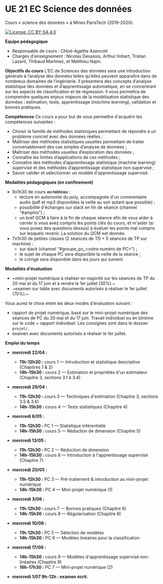 # UE 21 EC Science des données
Cours « science des données » à Mines ParisTech (2019-2020). 

[![License: CC BY-SA 4.0](https://img.shields.io/badge/License-CC%20BY--SA%204.0-lightgrey.svg)](http://creativecommons.org/licenses/by-sa/4.0/)

__Équipe pédagogique__
* Responsable de cours : Chloé-Agathe Azencott
* Chargés d'enseignement : Nicolas Desassis, Arthur Imbert, Tristan Lazard, Thibaud Martinez, et Matthieu Najm.

__Objectifs du cours__
L’EC de Sciences des données sera une introduction générale à l’analyse des données telles qu’elles peuvent apparaître dans de nombreux domaines de l’ingénierie. Il présentera des concepts d’analyse statistique des données et d’apprentissage automatique, en se concentrant sur les aspects de classification et de régression. Il vous permettra de comprendre quelques enjeux majeurs de la modélisation statistique des données : estimation, tests, apprentissage (_machine learning_), validation et bonnes pratiques. 

__Compétences__
Ce cours a pour but de vous permettre d'acquérir les compétences suivantes :
* Choisir la famille de méthodes statistiques permettant de répondre à un problème concret avec des données réelles ;
* Maîtriser des méthodes statistiques usuelles permettant de traiter convenablement des cas simples d’analyse de données ;
* Maîtriser des méthodes usuelles d’exploration des données ;
* Connaître les limites d’applications de ces méthodes ;
* Connaître des méthodes d’apprentissage statistique (machine learning) supervisé et des méthodes d’apprentissage statistique non supervisé ;
* Savoir valider et sélectionner un modèle d'apprentissage supervisé.

__Modalités pédagogiques (en confinement)__
* 9x1h30 de cours ~~au tableau~~ :
  * lecture en autonomie du poly, accompagnée d'un commentaire audio (pdf et mp3 disponibles la veille au soir autant que possible) ;
  * possibilité d'échanges sur slack en fin de séance (channel "#amphis") ;
  * un bref QCM à faire à la fin de chaque séance afin de vous aider à cerner si vous avez compris les points clés du cours, et m'aider (si vous posez des questions dessus) à évaluer les points mal compris sur lesquels revenir. La solution du QCM est donnée.
* 7x1h30 de petites classes (2 séances de TD + 5 séances de TP sur machine) :
  * sur slack (channel "#groupe_pc_<votre numéro de PC>") ;
  * le sujet de chaque PC sera disponible la veille de la séance ;
  * le corrigé sera disponible dans les jours qui suivent.

__Modalités d'évaluation__
* ~mini-projet numérique à réaliser en majorité sur les séances de TP du 20 mai et du 17 juin et à rendre le 1er juillet (30%).~
* ~examen sur table avec documents autorisés à réaliser le 1er juillet (70%).~

Vous aurez le choix entre les deux modes d'évaluation suivant :
* rapport de projet numérique, basé sur le mini-projet numérique des séances de PC du 20 mai et du 17 juin. Travail individuel ou en binôme sur le code + rapport individuel. Les consignes sont dans le dossier `projet/`.
* examen avec documents autorisés à réaliser le 1er juillet. 

__Emploi du temps__
* __mercredi 22/04 :__ 
  * __11h-12h30 :__ cours 1 — Introduction et statistique descriptive (Chapitres 1 & 2)
  * __14h-15h30 :__ cours 2 — Estimation et propriétés d'un estimateur (Chapitre 3, sections 3.1 à 3.4)

* __mercredi 29/04 :__
  * __11h-12h30 :__ cours 3 — Techniques d'estimation (Chapitre 3, sections 3.5 & 3.6)
  * __14h-15h30 :__ cours 4 — Tests statistiques (Chapitre 4)

* __mercredi 6/05 :__
  * __11h-12h30 :__ PC 1 — Statistique inférentielle
  * __14h-15h30 :__ cours 5 — Réduction de dimension (Chapitre 5)

* __mercredi 13/05 :__
  * __11h-12h30 :__ PC 2 — Réduction de dimension 
  * __14h-15h30 :__ cours 6 — Introduction à l'apprentissage supervisé (Chapitre 7)

* __mercredi 20/05 :__
  * __11h-12h30 :__ PC 3 — Pré-traitement & introduction au mini-projet numérique
  * __14h-15h30 :__ PC 4 — Mini-projet numérique (1)

* __mercredi 3/06 :__
  * __11h-12h30 :__ cours 7 — Bonnes pratiques (Chapitre 6)
  * __14h-15h30 :__ cours 8 — Régularisation (Chapitre 8)

* __mercredi 10/06 :__
  * __11h-12h30 :__ PC 5 — Sélection de modèles 
  * __14h-15h30 :__ PC 6 — Modèles linéaires pour la classification

* __mercredi 17/06 :__
  * __14h-15h30 :__ cours 9 — Modèles d'apprentissage supervisé non-linéaires (Chapitre 9) 
  * __16h-17h30 :__ PC 7 — Mini-projet numérique (2)

* __mercredi 1/07 9h-12h : examen écrit.__
